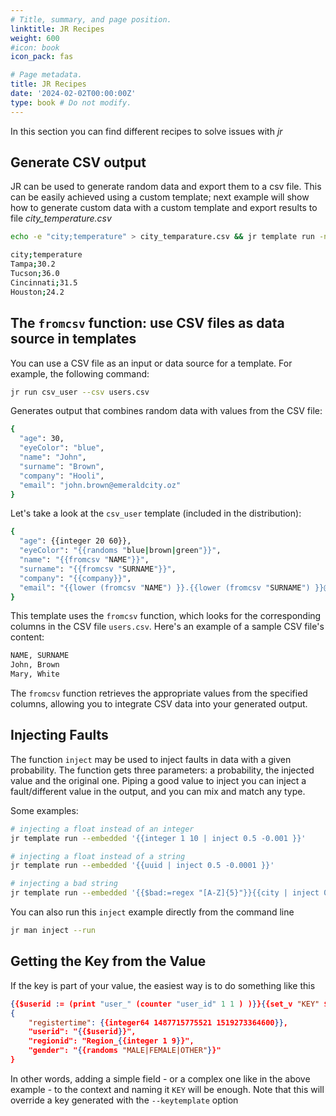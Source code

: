 ```yaml
---
# Title, summary, and page position.
linktitle: JR Recipes
weight: 600
#icon: book
icon_pack: fas

# Page metadata.
title: JR Recipes
date: '2024-02-02T00:00:00Z'
type: book # Do not modify.
---
```


In this section you can find different recipes to solve issues with _jr_ 

## Generate CSV output

JR can be used to generate random data and export them to a csv file. This can be easily achieved using a custom template; next example will show how to generate custom data with a custom template and export results to file _city_temperature.csv_

```bash
echo -e "city;temperature" > city_temparature.csv && jr template run -n 4 --embedded '{{city}};{{format_float "%.1f" (floating 40 5)}}' >> city_temparature.csv
```

```bash
city;temperature
Tampa;30.2
Tucson;36.0
Cincinnati;31.5
Houston;24.2
```

## The `fromcsv` function: use CSV files as data source in templates

You can use a CSV file as an input or data source for a template. For example, the following command:

```bash
jr run csv_user --csv users.csv
```

Generates output that combines random data with values from the CSV file:

```bash
{
  "age": 30,
  "eyeColor": "blue",
  "name": "John",
  "surname": "Brown",
  "company": "Hooli",
  "email": "john.brown@emeraldcity.oz"
}
```

Let's take a look at the `csv_user` template (included in the distribution):

```bash
{
  "age": {{integer 20 60}},
  "eyeColor": "{{randoms "blue|brown|green"}}",
  "name": "{{fromcsv "NAME"}}",
  "surname": "{{fromcsv "SURNAME"}}",
  "company": "{{company}}",
  "email": "{{lower (fromcsv "NAME") }}.{{lower (fromcsv "SURNAME") }}@emeraldcity.oz"
}
```

This template uses the `fromcsv` function, which looks for the corresponding columns in the CSV file `users.csv`. 
Here's an example of a sample CSV file's content:

```bash
NAME, SURNAME
John, Brown
Mary, White
```

The `fromcsv` function retrieves the appropriate values from the specified columns, allowing you to integrate CSV data into your generated output.

## Injecting Faults

The function `inject` may be used to inject faults in data with a given probability.
The function gets three parameters: a probability, the injected value and the original one.
Piping a good value to inject you can inject a fault/different value in the output, and you can mix and match any type.

Some examples:
```bash
# injecting a float instead of an integer
jr template run --embedded '{{integer 1 10 | inject 0.5 -0.001 }}'

# injecting a float instead of a string
jr template run --embedded '{{uuid | inject 0.5 -0.0001 }}'

# injecting a bad string
jr template run --embedded '{{$bad:=regex "[A-Z]{5}"}}{{city | inject 0.5 $bad }}'
```

You can also run this `inject` example directly from the command line

```bash
jr man inject --run
```

## Getting the Key from the Value

If the key is part of your value, the easiest way is to do something like this

```json
{{$userid := (print "user_" (counter "user_id" 1 1 ) )}}{{set_v "KEY" $userid }}
{
    "registertime": {{integer64 1487715775521 1519273364600}},
    "userid": "{{$userid}}",
    "regionid": "Region_{{integer 1 9}}",
    "gender": "{{randoms "MALE|FEMALE|OTHER"}}"
}
```

In other words, adding a simple field - or a complex one like in the above example - to the context and naming it `KEY` will be enough. 
Note that this will override a key generated with the `--keytemplate` option
